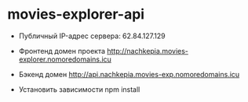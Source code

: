 # movies-explorer-api

* Публичный IP-адрес сервера: 62.84.127.129

* Фронтенд домен проекта
http://nachkepia.movies-explorer.nomoredomains.icu

* Бэкенд домен
http://api.nachkepia.movies-exp.nomoredomains.icu

* Установить зависимости npm install
